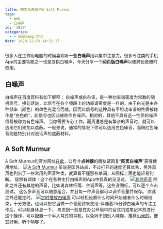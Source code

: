 ```yaml
---
title: 网页版白噪声A Soft Murmur
tags:
  - Web
  - 白噪声
id: '1839'
categories:
  - - 阅读&amp;学习
date: 2020-12-08 14:31:17
---
```


很多人在工作用电脑的时候喜欢听一些**白噪声**用以集中注意力，很多专注类的手机App的主要功能之一也是提供白噪声，今天分享一个**网页版白噪声**以便跨设备随时取用。

## 白噪声

白噪声在百度百科有如下解释： 白噪声或白杂讯，是一种功率谱密度为常数的随机信号。换句话说，此信号在各个频段上的功率谱密度是一样的，由于白光是由各种频率（颜色）的单色光混合而成，因而此信号的这种具有平坦功率谱的性质被称作是“白色的”，此信号也因此被称作白噪声。相对的，其他不具有这一性质的噪声信号被称为有色噪声。 当你需要专心工作，而周遭总是有繁杂的声音时，就可以选用它们来加以遮蔽。一般来说，通常的情况下你可以选用白色噪音，而粉红色噪音则是特别针对说话声的遮蔽材料。

## A Soft Murmur

A Soft Murmur的官方网址[在此](https://asoftmurmur.com/)，公号**十点神器**的朋友请回复“**网页白噪声**”获得使用地址。 [![A Soft Murmur](https://images.jubuzz.com///1607407268.png)](https://images.jubuzz.com///1607407268.png) 虽说是国外站点，不过打开的速度还算优秀，另外首页也列出了一些常用的声音种类，就算看不懂那些单词，从图标上面也能轻易判断。 居然有颂钵！这个在各种主打白噪声的App中我真的没见过。 [![其他声音](https://images.jubuzz.com///1607407440.png)](https://images.jubuzz.com///1607407440.png) 除此之外还有其他的声音，比如说森林细雨、空调声等，这些没图标，可以逐个点击测试。 这么多声音可以随意组合，并且每一种声音都可以调节音量并保存。 除此之外还能定时。 [![定时播放白噪声](https://images.jubuzz.com///1607407599.png)](https://images.jubuzz.com///1607407599.png) 可以轻松设置什么时间开始或者什么时候结束，十分方便，也可以把它当做一个番茄钟来使用-伴随着25分钟白噪声的专注工作后，可以起身休息一下。 考虑到一般是在办公环境中的台式机或笔记本前进行这个操作，可以配置一个半入耳式的耳机，以免听不到别人喊你，推荐[小米的](https://union-click.jd.com/jdc?e=&p=AyIGZRprEgoVDlAfUyVGTV8LRGtMR1dGFxBFC1pXUwkEAEAdQFkJBVwdBRsCURNETEdOWmVQXGUCZ0IJRjhteEtYHn1aXBhBRAVrVxkyEgZRHlwUBhAEXCtYFwIQDlYaWR0yIgdUKw17AhMGVBpaEAIRBWUbWhMHFwZVG1odMhIAVB1eFAQbBVQTUxIyFQdcKwRGWBEGVRprJQUaAFweXx0yETdlK1slASJFO05SFAEVAlZOWRFQQgJQEw4cURoEVUkIFVVCAwUbWx1WIgVUGl8c)，便宜好用，听个响够了。